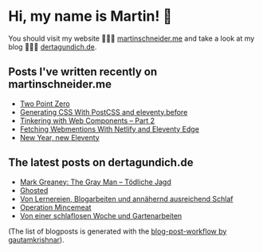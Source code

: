 # Hi, my name is Martin! 👋 
You should visit my website 👨🏼‍💻  [martinschneider.me](https://martinschneider.me) and take a look at my blog 🤷🏼‍♂️ [dertagundich.de](https://www.dertagundich.de).

## Posts I've written recently on martinschneider.me
<!-- MSME-POST-LIST:START -->
- [Two Point Zero](https://martinschneider.me/articles/two-point-zero/)
- [Generating CSS With PostCSS and eleventy.before](https://martinschneider.me/articles/generating-css-with-postcss-and-eleventy-before/)
- [Tinkering with Web Components – Part 2](https://martinschneider.me/articles/tinkering-with-web-components-part-2/)
- [Fetching Webmentions With Netlify and Eleventy Edge](https://martinschneider.me/articles/fetching-webmentions-with-netlify-and-eleventy-edge/)
- [New Year, new Eleventy](https://martinschneider.me/articles/new-year-new-eleventy/)
<!-- MSME-POST-LIST:END -->

## The latest posts on dertagundich.de
<!-- DTUI-POST-LIST:START -->
- [Mark Greaney: The Gray Man – Tödliche Jagd](https://www.dertagundich.de/blog/2023/11/mark-greaney-the-gray-man-todliche-jagd)
- [Ghosted](https://www.dertagundich.de/blog/2023/11/ghosted)
- [Von Lernereien, Blogarbeiten und annähernd ausreichend Schlaf](https://www.dertagundich.de/blog/2023/11/von-lernereien-blogarbeiten-und-annahernd-ausreichend-schlaf)
- [Operation Mincemeat](https://www.dertagundich.de/blog/2023/11/operation-mincemeat)
- [Von einer schlaflosen Woche und Gartenarbeiten](https://www.dertagundich.de/blog/2023/11/von-einer-schlaflosen-woche-und-gartenarbeiten)
<!-- DTUI-POST-LIST:END -->

(The list of blogposts is generated with the [blog-post-workflow by gautamkrishnar](https://github.com/gautamkrishnar/blog-post-workflow)).
